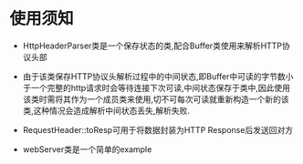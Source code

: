 # 使用须知

* HttpHeaderParser类是一个保存状态的类,配合Buffer类使用来解析HTTP协议头部

* 由于该类保存HTTP协议头解析过程中的中间状态,即Buffer中可读的字节数小于一个完整的http请求时会等待连接下次可读,中间状态保存于类中,因此使用该类时需将其作为一个成员类来使用,切不可每次可读就重新构造一个新的该类,这种情况会造成解析中间状态丢失,解析失败.

* RequestHeader::toResp可用于将数据封装为HTTP Response后发送回对方

* webServer类是一个简单的example